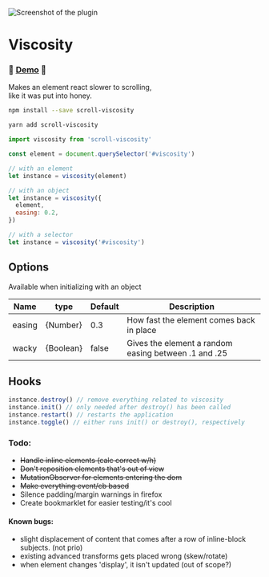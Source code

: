 ![Screenshot of the plugin](https://i.ibb.co/CBnbxXQ/screenshot.jpg "Screenshot")

# Viscosity

### 🐝 [Demo](http://www.erikthalen.com/bodega/viscosity)  🐝

Makes an element react slower to scrolling,  
like it was put into honey.

```bash
npm install --save scroll-viscosity
```

```bash
yarn add scroll-viscosity
```

```javascript
import viscosity from 'scroll-viscosity'

const element = document.querySelector('#viscosity')

// with an element
let instance = viscosity(element)

// with an object
let instance = viscosity({
  element,
  easing: 0.2,
})

// with a selector
let instance = viscosity('#viscosity')
```

## Options
Available when initializing with an object

| Name   | type      | Default | Description                                          |
| ------ | --------- | ------- | ---------------------------------------------------- |
| easing | {Number}  | 0.3     | How fast the element comes back in place             |
| wacky  | {Boolean} | false   | Gives the element a random easing between .1 and .25 |

## Hooks
```javascript
instance.destroy() // remove everything related to viscosity
instance.init() // only needed after destroy() has been called
instance.restart() // restarts the application
instance.toggle() // either runs init() or destroy(), respectively
```


### Todo:
- ~~Handle inline elements (calc correct w/h)~~
- ~~Don't reposition elements that's out of view~~
- ~~MutationObserver for elements entering the dom~~
- ~~Make everything event/cb based~~
- Silence padding/margin warnings in firefox
- Create bookmarklet for easier testing/it's cool

#### Known bugs:
- slight displacement of content that comes after a row of inline-block subjects. (not prio)
- existing advanced transforms gets placed wrong (skew/rotate)
- when element changes 'display', it isn't updated (out of scope?)
